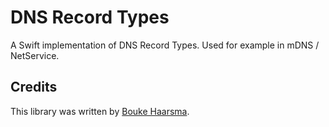 DNS Record Types
================

A Swift implementation of DNS Record Types. Used for example in mDNS /
NetService.

## Credits

This library was written by [Bouke Haarsma](https://twitter.com/BoukeHaarsma).
